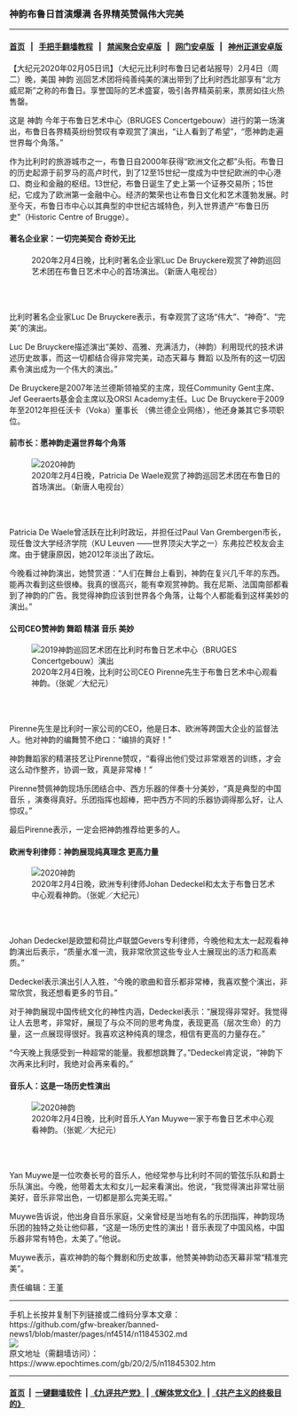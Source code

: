 ### 神韵布鲁日首演爆满 各界精英赞佩伟大完美
------------------------

#### [首页](https://github.com/gfw-breaker/banned-news1/blob/master/README.md) &nbsp;&nbsp;|&nbsp;&nbsp; [手把手翻墙教程](https://github.com/gfw-breaker/guides/wiki) &nbsp;&nbsp;|&nbsp;&nbsp; [禁闻聚合安卓版](https://github.com/gfw-breaker/bn-android) &nbsp;&nbsp;|&nbsp;&nbsp; [网门安卓版](https://github.com/oGate2/oGate) &nbsp;&nbsp;|&nbsp;&nbsp; [神州正道安卓版](https://github.com/SzzdOgate/update) 



<div><p>
 【大纪元2020年02月05日讯】（大纪元比利时布鲁日记者站报导）2月4日（周二）晚，美国
 <ok href="https://www.epochtimes.com/gb/tag/%E7%A5%9E%E9%9F%B5.html">
  神韵
 </ok>
 巡回艺术团将纯善纯美的演出带到了比利时西北部享有“北方威尼斯”之称的布鲁日。享誉国际的艺术盛宴，吸引各界精英前来，票房如往火热售罄。
</p>
<p>
 这是
 <ok href="https://www.epochtimes.com/gb/tag/%E7%A5%9E%E9%9F%B5.html">
  神韵
 </ok>
 今年于布鲁日艺术中心（BRUGES Concertgebouw）进行的第一场演出，布鲁日各界精英纷纷赞叹有幸观赏了演出，“让人看到了希望”，“愿神韵走遍世界每个角落。”
</p>
<p>
 作为比利时的旅游城市之一，布鲁日自2000年获得“欧洲文化之都”头衔。布鲁日的历史起源于前罗马的高卢时代，到了12至15世纪一度成为中世纪欧洲的中心港口、商业和金融的枢纽。13世纪，布鲁日诞生了史上第一个证券交易所；15世纪，它成为了欧洲第一金融中心。经济的繁荣也让布鲁日文化和艺术蓬勃发展。时至今天，布鲁日市中心以其典型的中世纪古城特色，列入世界遗产“布鲁日历史”（Historic Centre of Brugge）。
</p>
<h4>
 著名企业家：一切完美契合 奇妙无比
</h4>
<figure class="wp-caption aligncenter" id="attachment_11845075" style="width: 450px">
 <ok href="http://i.epochtimes.com/assets/uploads/2020/02/2002041834502124.jpg">
  <img alt="" class="wp-image-11845075 size-medium" src="http://i.epochtimes.com/assets/uploads/2020/02/2002041834502124-450x300.jpg"/>
 </ok>
 <br/><figcaption class="wp-caption-text">
  2020年2月4日晚，比利时著名企业家Luc De Bruyckere观赏了神韵巡回艺术团在布鲁日艺术中心的首场演出。（新唐人电视台）
 </figcaption><br/>
</figure><br/>
<p>
 比利时著名企业家Luc De Bruyckere表示，有幸观赏了这场“伟大”、“神奇”、“完美”的演出。
</p>
<p>
 Luc De Bruyckere描述演出“美妙、高雅、充满活力，（神韵）利用现代的技术讲述历史故事，而这一切都结合得非常完美，动态天幕与
 <ok href="https://www.epochtimes.com/gb/tag/%E8%88%9E%E8%B9%88.html">
  舞蹈
 </ok>
 以及所有的这一切因素令演出成为一个伟大的演出。”
</p>
<p>
 De Bruyckere是2007年法兰德斯领袖奖的主席，现任Community Gent主席、Jef Geeraerts基金会主席以及ORSI Academy主任。Luc De Bruyckere于2009年至2012年担任沃卡（Voka）董事长 （佛兰德企业网络），他还身兼其它多项职位。
</p>
<h4>
 前市长：愿神韵走遍世界每个角落
</h4>
<figure class="wp-caption aligncenter" id="attachment_11845231" style="width: 450px">
 <ok href="http://i.epochtimes.com/assets/uploads/2020/02/2002041835002124.jpg">
  <img alt="2020神韵" class="wp-image-11845231 size-medium" src="http://i.epochtimes.com/assets/uploads/2020/02/2002041835002124-450x300.jpg" title="2020神韵"/>
 </ok>
 <br/><figcaption class="wp-caption-text">
  2020年2月4日晚，Patricia De Waele观赏了神韵巡回艺术团在布鲁日的首场演出。（新唐人电视台）
 </figcaption><br/>
</figure><br/>
<p>
 Patricia De Waele曾活跃在比利时政坛，并担任过Paul Van Grembergen市长，现任鲁汶大学经济学院（KU Leuven ——世界顶尖大学之一）东弗拉芒校友会主席。由于健康原因，她2012年淡出了政坛。
</p>
<p>
 今晚看过神韵演出，她赞赏道：“人们在舞台上看到，神韵在复兴几千年的东西。能再次看到这些很棒。我真的很高兴，能有幸观赏神韵。我在尼斯、法国南部都看到了神韵的广告。我觉得神韵应该到世界各个角落，让每个人都能看到这样美妙的演出。”
</p>
<h4>
 公司CEO赞神韵
 <ok href="https://www.epochtimes.com/gb/tag/%E8%88%9E%E8%B9%88.html">
  舞蹈
 </ok>
 精湛
 <ok href="https://www.epochtimes.com/gb/tag/%E9%9F%B3%E4%B9%90.html">
  音乐
 </ok>
 美妙
</h4>
<figure class="wp-caption aligncenter" id="attachment_11845314" style="width: 450px">
 <ok href="http://i.epochtimes.com/assets/uploads/2020/02/2002041756072124.jpg">
  <img alt="2019神韵巡回艺术团在比利时布鲁日艺术中心（BRUGES Concertgebouw）演出" class="wp-image-11845314 size-medium" src="http://i.epochtimes.com/assets/uploads/2020/02/2002041756072124-450x300.jpg" title="2019神韵巡回艺术团在比利时布鲁日艺术中心（BRUGES Concertgebouw）演出"/>
 </ok>
 <br/><figcaption class="wp-caption-text">
  2020年2月4日晚，比利时公司CEO Pirenne先生于布鲁日艺术中心观看神韵。（张妮／大纪元）
 </figcaption><br/>
</figure><br/>
<p>
 Pirenne先生是比利时一家公司的CEO，他是日本、欧洲等跨国大企业的监督法人。他对神韵的编舞赞不绝口：“编排的真好！”
</p>
<p>
 神韵舞蹈家的精湛技艺让Pirenne赞叹，“看得出他们受过非常艰苦的训练，才会这么动作整齐，协调一致，真是非常棒！”
</p>
<p>
 Pirenne赞佩神韵现场乐团结合中、西方乐器的伴奏十分美妙，“真是典型的中国
 <ok href="https://www.epochtimes.com/gb/tag/%E9%9F%B3%E4%B9%90.html">
  音乐
 </ok>
 ，演奏得真好。乐团指挥也超棒，把中西方不同的乐器协调得那么好，让人惊叹。”
</p>
<p>
 最后Pirenne表示，一定会把神韵推荐给更多的人。
</p>
<h4>
 欧洲专利律师：神韵展现纯真理念 更高力量
</h4>
<figure class="wp-caption aligncenter" id="attachment_11845308" style="width: 450px">
 <ok href="http://i.epochtimes.com/assets/uploads/2020/02/2002041756572124.jpg">
  <img alt="2020神韵" class="wp-image-11845308 size-medium" src="http://i.epochtimes.com/assets/uploads/2020/02/2002041756572124-450x300.jpg" title="2020神韵"/>
 </ok>
 <br/><figcaption class="wp-caption-text">
  2020年2月4日晚，欧洲专利律师Johan Dedeckel和太太于布鲁日艺术中心观看神韵。（张妮／大纪元）
 </figcaption><br/>
</figure><br/>
<p>
 Johan Dedeckel是欧盟和荷比卢联盟Gevers专利律师，今晚他和太太一起观看神韵演出后表示，“质量水准一流，我非常欣赏这些专业人士展现出的活力和高素质。”
</p>
<p>
 Dedeckel表示演出引人入胜，“今晚的歌曲和音乐都非常棒，我喜欢整个演出，非常欣赏，我还想看更多的节目。”
</p>
<p>
 对于神韵展现中国传统文化的神性内涵，Dedeckel表示：“展现得非常好。我觉得让人去思考，非常好，展现了与众不同的思考角度，表现更高（层次生命）的力量，这一点展现得很好。我喜欢这种纯真的理念，相信有更高的力量存在。”
</p>
<p>
 “今天晚上我感受到一种超常的能量。我都想跳舞了。”Dedeckel肯定说，“神韵下次再来比利时，我绝对会再来看的。”
</p>
<h4>
 音乐人：这是一场历史性演出
</h4>
<figure class="wp-caption aligncenter" id="attachment_11845324" style="width: 450px">
 <ok href="http://i.epochtimes.com/assets/uploads/2020/02/2002041756302124.jpg">
  <img alt="2020神韵" class="wp-image-11845324 size-medium" src="http://i.epochtimes.com/assets/uploads/2020/02/2002041756302124-450x300.jpg" title="2020神韵"/>
 </ok>
 <br/><figcaption class="wp-caption-text">
  2020年2月4日晚，比利时音乐人Yan Muywe一家于布鲁日艺术中心观看神韵。（张妮／大纪元）
 </figcaption><br/>
</figure><br/>
<p>
 Yan Muywe是一位吹奏长号的音乐人，他经常参与比利时不同的管弦乐队和爵士乐队演出。今晚，他带着太太和女儿一起来看演出。他说，“我觉得演出非常壮丽美好，音乐非常出色，一切都是那么完美无瑕。”
</p>
<p>
 Muywe告诉说，他出身自音乐家庭，父亲曾经是当地有名的乐团指挥，神韵现场乐团的独特之处让他仰慕，“这是一场历史性的演出！音乐表现了中国风格，中国乐器非常有特色，太美了。”他说。
</p>
<p>
 Muywe表示，喜欢神韵的每个舞剧和历史故事，他赞美神韵动态天幕非常“精准完美”。
</p>
<p>
 责任编辑：王堇
</p>
</div>
<hr/>
手机上长按并复制下列链接或二维码分享本文章：<br/>
https://github.com/gfw-breaker/banned-news1/blob/master/pages/nf4514/n11845302.md <br/>
<a href='https://github.com/gfw-breaker/banned-news1/blob/master/pages/nf4514/n11845302.md'><img src='https://github.com/gfw-breaker/banned-news1/blob/master/pages/nf4514/n11845302.md.png'/></a> <br/>
原文地址（需翻墙访问）：https://www.epochtimes.com/gb/20/2/5/n11845302.htm


------------------------
#### [首页](https://github.com/gfw-breaker/banned-news1/blob/master/README.md) &nbsp;|&nbsp; [一键翻墙软件](https://github.com/gfw-breaker/nogfw/blob/master/README.md) &nbsp;| [《九评共产党》](https://github.com/gfw-breaker/9ping.md/blob/master/README.md#九评之一评共产党是什么) | [《解体党文化》](https://github.com/gfw-breaker/jtdwh.md/blob/master/README.md) | [《共产主义的终极目的》](https://github.com/gfw-breaker/gczydzjmd.md/blob/master/README.md)


<img src='http://gfw-breaker.win/banned-news/pages/nf4514/n11845302.md' width='0px' height='0px'/>